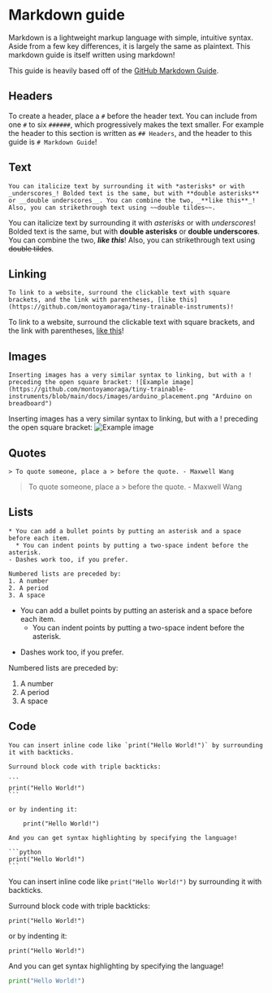 # Markdown guide

Markdown is a lightweight markup language with simple, intuitive syntax. Aside from a few key differences, it is largely the same as plaintext. This markdown guide is itself written using markdown!

This guide is heavily based off of the [GitHub Markdown Guide](https://guides.github.com/features/mastering-markdown/).

## Headers
To create a header, place a `#` before the header text. You can include from one `#` to six `######`, which progressively makes the text smaller. For example the header to this section is written as `## Headers`, and the header to this guide is `# Markdown Guide`!

## Text

```
You can italicize text by surrounding it with *asterisks* or with _underscores_! Bolded text is the same, but with **double asterisks** or __double underscores__. You can combine the two, _**like this**_! Also, you can strikethrough text using ~~double tildes~~.
```

You can italicize text by surrounding it with *asterisks* or with _underscores_! Bolded text is the same, but with **double asterisks** or __double underscores__. You can combine the two, ***like this***! Also, you can strikethrough text using ~~double tildes~~.

## Linking

```
To link to a website, surround the clickable text with square brackets, and the link with parentheses, [like this](https://github.com/montoyamoraga/tiny-trainable-instruments)!
```

To link to a website, surround the clickable text with square brackets, and the link with parentheses, [like this](https://github.com/montoyamoraga/tiny-trainable-instruments)!

## Images

```
Inserting images has a very similar syntax to linking, but with a ! preceding the open square bracket: ![Example image](https://github.com/montoyamoraga/tiny-trainable-instruments/blob/main/docs/images/arduino_placement.png "Arduino on breadboard")
```

Inserting images has a very similar syntax to linking, but with a ! preceding the open square bracket: ![Example image](https://github.com/montoyamoraga/tiny-trainable-instruments/blob/main/docs/images/arduino_placement.png "Arduino on breadboard")

## Quotes

```
> To quote someone, place a > before the quote. - Maxwell Wang
```

> To quote someone, place a > before the quote. - Maxwell Wang

## Lists
```
* You can add a bullet points by putting an asterisk and a space before each item.
  * You can indent points by putting a two-space indent before the asterisk.
- Dashes work too, if you prefer.

Numbered lists are preceded by:
1. A number
2. A period
3. A space
```

* You can add a bullet points by putting an asterisk and a space before each item.
  * You can indent points by putting a two-space indent before the asterisk.
- Dashes work too, if you prefer.

Numbered lists are preceded by:
1. A number
2. A period
3. A space

## Code

    You can insert inline code like `print("Hello World!")` by surrounding it with backticks.

    Surround block code with triple backticks:

    ```
    print("Hello World!")
    ```

    or by indenting it:

        print("Hello World!")

    And you can get syntax highlighting by specifying the language!

    ```python
    print("Hello World!")
    ```

You can insert inline code like `print("Hello World!")` by surrounding it with backticks.

Surround block code with triple backticks:

```
print("Hello World!")
```

or by indenting it:

    print("Hello World!")

And you can get syntax highlighting by specifying the language!

```python
print("Hello World!")
```